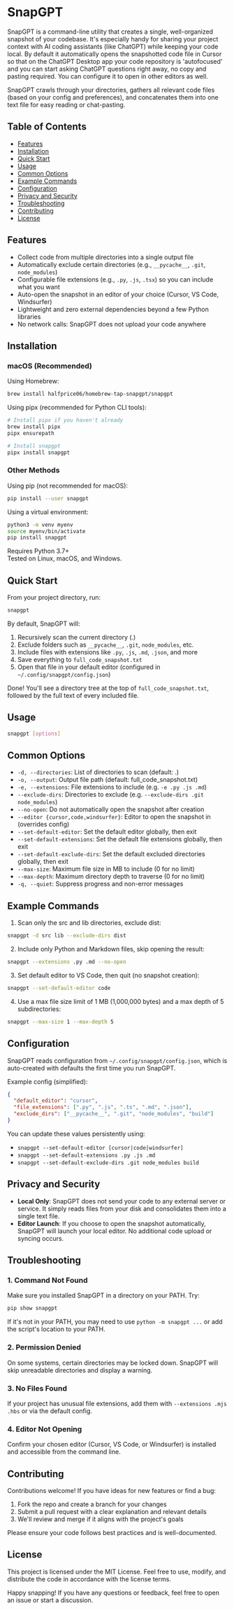 # SnapGPT

SnapGPT is a command-line utility that creates a single, well-organized snapshot of your codebase. It's especially handy for sharing your project context with AI coding assistants (like ChatGPT) while keeping your code local. By default it automatically opens the snapshotted code file in Cursor so that on the ChatGPT Desktop app your code repository is 'autofocused' and you can start asking ChatGPT questions right away, no copy and pasting required. You can configure it to open in other editors as well.

SnapGPT crawls through your directories, gathers all relevant code files (based on your config and preferences), and concatenates them into one text file for easy reading or chat-pasting.

## Table of Contents
* [Features](#features)
* [Installation](#installation)
* [Quick Start](#quick-start)
* [Usage](#usage)
* [Common Options](#common-options)
* [Example Commands](#example-commands)
* [Configuration](#configuration)
* [Privacy and Security](#privacy-and-security)
* [Troubleshooting](#troubleshooting)
* [Contributing](#contributing)
* [License](#license)

## Features
* Collect code from multiple directories into a single output file
* Automatically exclude certain directories (e.g., `__pycache__`, `.git`, `node_modules`)
* Configurable file extensions (e.g., `.py`, `.js`, `.tsx`) so you can include what you want
* Auto-open the snapshot in an editor of your choice (Cursor, VS Code, Windsurfer)
* Lightweight and zero external dependencies beyond a few Python libraries
* No network calls: SnapGPT does not upload your code anywhere

## Installation

### macOS (Recommended)

Using Homebrew:
```bash
brew install halfprice06/homebrew-tap-snapgpt/snapgpt
```

Using pipx (recommended for Python CLI tools):
```bash
# Install pipx if you haven't already
brew install pipx
pipx ensurepath

# Install snapgpt
pipx install snapgpt
```

### Other Methods

Using pip (not recommended for macOS):
```bash
pip install --user snapgpt
```

Using a virtual environment:
```bash
python3 -m venv myenv
source myenv/bin/activate
pip install snapgpt
```

Requires Python 3.7+  
Tested on Linux, macOS, and Windows.

## Quick Start

From your project directory, run:

```bash
snapgpt
```

By default, SnapGPT will:
1. Recursively scan the current directory (.)
2. Exclude folders such as `__pycache__`, `.git`, `node_modules`, etc.
3. Include files with extensions like `.py`, `.js`, `.md`, `.json`, and more
4. Save everything to `full_code_snapshot.txt`
5. Open that file in your default editor (configured in `~/.config/snapgpt/config.json`)

Done! You'll see a directory tree at the top of `full_code_snapshot.txt`, followed by the full text of every included file.

## Usage

```bash
snapgpt [options]
```

## Common Options
* `-d, --directories`: List of directories to scan (default: .)
* `-o, --output`: Output file path (default: full_code_snapshot.txt)
* `-e, --extensions`: File extensions to include (e.g. `-e .py .js .md`)
* `--exclude-dirs`: Directories to exclude (e.g. `--exclude-dirs .git node_modules`)
* `--no-open`: Do not automatically open the snapshot after creation
* `--editor {cursor,code,windsurfer}`: Editor to open the snapshot in (overrides config)
* `--set-default-editor`: Set the default editor globally, then exit
* `--set-default-extensions`: Set the default file extensions globally, then exit
* `--set-default-exclude-dirs`: Set the default excluded directories globally, then exit
* `--max-size`: Maximum file size in MB to include (0 for no limit)
* `--max-depth`: Maximum directory depth to traverse (0 for no limit)
* `-q, --quiet`: Suppress progress and non-error messages

## Example Commands

1. Scan only the src and lib directories, exclude dist:
```bash
snapgpt -d src lib --exclude-dirs dist
```

2. Include only Python and Markdown files, skip opening the result:
```bash
snapgpt --extensions .py .md --no-open
```

3. Set default editor to VS Code, then quit (no snapshot creation):
```bash
snapgpt --set-default-editor code
```

4. Use a max file size limit of 1 MB (1,000,000 bytes) and a max depth of 5 subdirectories:
```bash
snapgpt --max-size 1 --max-depth 5
```

## Configuration

SnapGPT reads configuration from `~/.config/snapgpt/config.json`, which is auto-created with defaults the first time you run SnapGPT.

Example config (simplified):
```json
{
  "default_editor": "cursor",
  "file_extensions": [".py", ".js", ".ts", ".md", ".json"],
  "exclude_dirs": ["__pycache__", ".git", "node_modules", "build"]
}
```

You can update these values persistently using:
* `snapgpt --set-default-editor [cursor|code|windsurfer]`
* `snapgpt --set-default-extensions .py .js .md`
* `snapgpt --set-default-exclude-dirs .git node_modules build`

## Privacy and Security
* **Local Only**: SnapGPT does not send your code to any external server or service. It simply reads files from your disk and consolidates them into a single text file.
* **Editor Launch**: If you choose to open the snapshot automatically, SnapGPT will launch your local editor. No additional code upload or syncing occurs.

## Troubleshooting

### 1. Command Not Found
Make sure you installed SnapGPT in a directory on your PATH. Try:
```bash
pip show snapgpt
```
If it's not in your PATH, you may need to use `python -m snapgpt ...` or add the script's location to your PATH.

### 2. Permission Denied
On some systems, certain directories may be locked down. SnapGPT will skip unreadable directories and display a warning.

### 3. No Files Found
If your project has unusual file extensions, add them with `--extensions .mjs .hbs` or via the default config.

### 4. Editor Not Opening
Confirm your chosen editor (Cursor, VS Code, or Windsurfer) is installed and accessible from the command line.

## Contributing

Contributions welcome! If you have ideas for new features or find a bug:
1. Fork the repo and create a branch for your changes
2. Submit a pull request with a clear explanation and relevant details
3. We'll review and merge if it aligns with the project's goals

Please ensure your code follows best practices and is well-documented.

## License

This project is licensed under the MIT License. Feel free to use, modify, and distribute the code in accordance with the license terms.

Happy snapping! If you have any questions or feedback, feel free to open an issue or start a discussion.